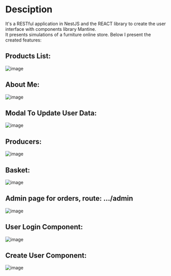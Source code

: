 # Desciption

It's a RESTful application in NestJS and the REACT library to create the user interface with components library Mantine.\
It presents simulations of a furniture online store. Below I present the created features:

## Products List:

![image](https://user-images.githubusercontent.com/77283701/215366020-98122fcb-6fe1-44ac-b5e5-63ad3f7ca12e.png)

## About Me:

![image](https://user-images.githubusercontent.com/77283701/217500626-94eaef2f-62b5-405d-be69-c74ecdba46af.png)

## Modal To Update User Data:

![image](https://user-images.githubusercontent.com/77283701/217500233-8b275c32-3d98-49de-a21c-d5e6f3b16443.png)

## Producers:

![image](https://user-images.githubusercontent.com/77283701/215366267-bc48db5c-a9bc-4f0c-b904-c4f1d6cb722d.png)

## Basket:

![image](https://user-images.githubusercontent.com/77283701/215366321-a115aa77-aa1f-4618-a2a8-a50701d470b9.png)

## Admin page for orders, route: .../admin

![image](https://user-images.githubusercontent.com/77283701/218469023-7f4f5885-2374-4a4c-9caa-63d55c0b6fb1.png)

## User Login Component:

![image](https://user-images.githubusercontent.com/77283701/215366402-33a0008c-2291-4868-8497-fc215dd1acf0.png)

## Create User Component:

![image](https://user-images.githubusercontent.com/77283701/215366433-6ea60b3f-4c48-4c66-be6c-13744a57c032.png)

